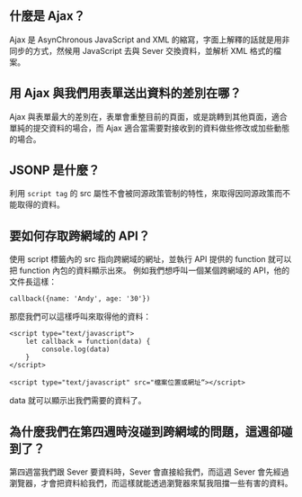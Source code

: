## 什麼是 Ajax？
Ajax 是 AsynChronous JavaScript and XML 的縮寫，字面上解釋的話就是用非同步的方式，然候用 JavaScript 去與 Sever 交換資料，並解析 XML 格式的檔案。

## 用 Ajax 與我們用表單送出資料的差別在哪？

Ajax 與表單最大的差別在，表單會重整目前的頁面，或是跳轉到其他頁面，適合單純的提交資料的場合，而 Ajax 適合當需要對接收到的資料做些修改或加些動態的場合。 

## JSONP 是什麼？

利用 `script tag` 的 src 屬性不會被同源政策管制的特性，來取得因同源政策而不能取得的資料。

## 要如何存取跨網域的 API？

使用 script 標籤內的 src 指向跨網域的網址，並執行 API 提供的 function 就可以把 function 內包的資料顯示出來。
例如我們想呼叫一個某個跨網域的 API，他的文件長這樣：

```
callback({name: 'Andy', age: '30'})
```
那麼我們可以這樣呼叫來取得他的資料：

```
<script type="text/javascript">
	let callback = function(data) {
		console.log(data)
	}
</script>

<script type="text/javascript" src="檔案位置或網址“></script>
```
data 就可以顯示出我們需要的資料了。

## 為什麼我們在第四週時沒碰到跨網域的問題，這週卻碰到了？

第四週當我們跟 Sever 要資料時，Sever 會直接給我們，而這週 Sever 會先經過瀏覽器，才會把資料給我們，而這樣就能透過瀏覽器來幫我阻擋一些有害的資料。